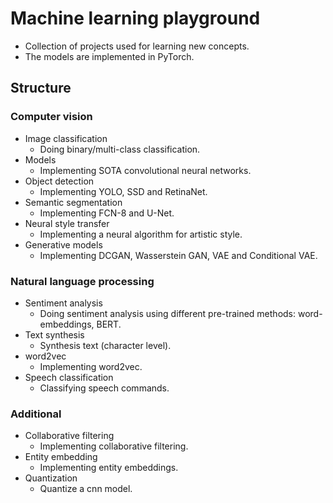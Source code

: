 # Machine learning playground

- Collection of projects used for learning new concepts.
- The models are implemented in PyTorch.

## Structure

### Computer vision

- Image classification
  - Doing binary/multi-class classification.
- Models
  - Implementing SOTA convolutional neural networks.
- Object detection
  - Implementing YOLO, SSD and RetinaNet.
- Semantic segmentation
  - Implementing FCN-8 and U-Net.
- Neural style transfer
  - Implementing a neural algorithm for artistic style.
- Generative models
  - Implementing DCGAN, Wasserstein GAN, VAE and Conditional VAE.

### Natural language processing

- Sentiment analysis
  - Doing sentiment analysis using different pre-trained methods: word-embeddings, BERT.
- Text synthesis
  - Synthesis text (character level).
- word2vec
  - Implementing word2vec.
- Speech classification
  - Classifying speech commands.

### Additional

- Collaborative filtering
  - Implementing collaborative filtering.
- Entity embedding
  - Implementing entity embeddings.
- Quantization
  - Quantize a cnn model.
